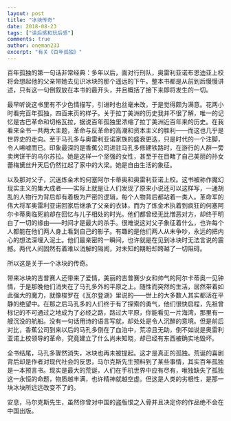 ```yaml
---
layout: post
title: "冰块传奇"
date: 2018-08-23
tags: ["读后感和玩后感"]
comments: true
author: oneman233
excerpt: "有关《百年孤独》"
---
```


百年孤独的第一句话非常经典：多年以后，面对行刑队，奥雷利亚诺布恩迪亚上校将会想起他的父亲带她去见识冰块的那个遥远的下午。整本书都是从前到后慢慢讲述，只有这一句倒叙放在本书的最开头，并且概括了接下来即将发生的一切。

最早听说这书里有不少色情描写，引进时也丝毫未改，于是觉得颇为满意。花两小时看完百年孤独，四百来页的样子。关于拉丁美洲的历史我并不很了解，唯一的记忆是古巴革命和切格瓦拉，据说百年孤独里浓缩了拉丁美洲近百年来的历史。在我看来全书一共两大主题，革命与反革命的高潮和资本主义的胜利——而这也几乎是世界史的走向。至于马孔多与奥雷利亚诺家族的盛衰更迭，只是时代的一个注脚，令人唏嘘而已。印象最深的是香蕉公司进驻马孔多修建铁路时，在游行的人群一旁卖烤饼干的乌尔苏拉。她是这样一个坚强的女性，甚至于在目睹了自己美丽的孙女蕾梅黛丝升天后仍然扛起了家中的大梁。她是自由生活的象征。

以及那对父子，沉迷炼金术的何塞阿尔卡蒂奥和奥雷利亚诺上校。这书被称作魔幻现实主义的集大成者——实际上就是让人们发现了原来小说还可以这样写，一通胡乱的人物行为背后却有着极为严密的逻辑，每个人物背后都站着一类人。革命军的伟大将军奥雷利亚诺回家后继承了父亲的衣钵，而为了炼金术执着到疯狂的何塞阿尔卡蒂奥临死前却在回忆与儿子相处的时光。他们都曾经无比憎恶对方，却终于明白了一切的缘由——时间才是最大的杀手。很难说这对父子象征着什么，也许每个人都能在他们两人身上看到自己的影子。有趣的是他们两人从未争吵，永远的把内心的想法深埋入泥土。他们最亲密的一瞬间，也许就是在见到冰块时无法言说的震撼。两代人间固然有着难以消解的隔阂，对未知的期盼却跨越了一切阻碍。

所以这是关于一个冰块的传奇。

带来冰块的吉普赛人还带来了爱情，美丽的吉普赛少女和帅气的阿尔卡蒂奥一见钟情，于是那晚他们消失在了马孔多外的平原之上。随性而突然的生活，居然带着如此强大的魔力，就像梭罗在《瓦尔登湖》里说的——世上的大多数人其实都活在平静的绝望中。在那之后马孔多的人们终于有了探索的勇气，他们很快启程，先祖曾标记的不可通过之地成为了必经之路，路过大平原，你能看见一片海湾，那里有一艘沉没的航船。没有一句话用诗的语言写就，却处处是令人沉醉的意境。但是前后对比，香蕉公司到来以后的马孔多倒在了血泊中，荒凉且无助，倒不如说是奥雷利亚诺上校领导的革命，究竟建立了什么尚未知晓，却已经有东西被确实地毁坏。

全书结尾，马孔多骤然消失，冰块也再未被提起。这才是真正的孤独。荒诞的喜剧背后却是作者对现代社会的反思，马尔克斯先生预料到了某些事情，其实百年孤独是一本预言书。现实是最大的荒诞，人们在手机世界中应有尽有，唯独缺失了孤独这一永恒的命题，物质越丰满，也许精神就越空虚。但这是人类的劣根性，是那一块冰块所远远改变不了的。

安息，马尔克斯先生，虽然你曾对中国的盗版恨之入骨并且决定你的作品绝不会在中国出版。